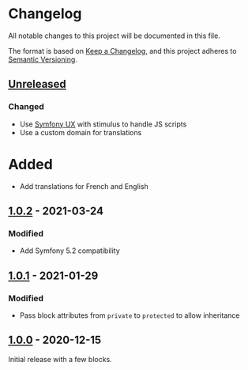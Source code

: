 # Changelog
All notable changes to this project will be documented in this file.

The format is based on [Keep a Changelog](https://keepachangelog.com/en/1.0.0/), and this project adheres
to [Semantic Versioning](https://semver.org/spec/v2.0.0.html).

## [Unreleased]
### Changed
- Use [Symfony UX](https://symfony.com/ux) with stimulus to handle JS scripts
- Use a custom domain for translations

# Added
- Add translations for French and English

## [1.0.2] - 2021-03-24
### Modified
- Add Symfony 5.2 compatibility

## [1.0.1] - 2021-01-29
### Modified
- Pass block attributes from `private` to `protected` to allow inheritance

## [1.0.0] - 2020-12-15
Initial release with a few blocks.

[Unreleased]: https://github.com/umanit/block-collection-bundle/compare/2.0.0...HEAD
[2.0.0]: https://github.com/umanit/block-collection-bundle/compare/2.0.0....1.0.2
[1.0.2]: https://github.com/umanit/block-collection-bundle/compare/1.0.2...1.0.1
[1.0.1]: https://github.com/umanit/block-collection-bundle/compare/1.0.1...1.0.0
[1.0.0]: https://github.com/umanit/block-collection-bundle/releases/tag/1.0.0
